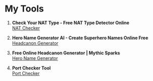 # My Tools

1. **Check Your NAT Type - Free NAT Type Detector Online**  
   [NAT Checker](https://natchecker.com)

2. **Hero Name Generator AI - Create Superhero Names Online Free**  
   [Headcanon Generator](https://headcanon.online)

3. **Free Online Headcanon Generator | Mythic Sparks**  
   [Hero Name Generator](https://heronamegenerator.online)

4. **Port Checker Tool**  
   [Port Checker](https://portchecker.cc)
